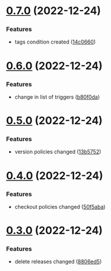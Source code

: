 # [0.7.0](https://github.com/devvildaz/hlingo-backend/compare/v0.6.0...v0.7.0) (2022-12-24)


### Features

* tags condition created ([14c0660](https://github.com/devvildaz/hlingo-backend/commit/14c06608cea9cdcdce59fde2971887e79b06c44f))



# [0.6.0](https://github.com/devvildaz/hlingo-backend/compare/v0.5.0...v0.6.0) (2022-12-24)


### Features

* change in list of triggers ([b80f0da](https://github.com/devvildaz/hlingo-backend/commit/b80f0daf5857fed34e70c61ec928639b28ec990a))



# [0.5.0](https://github.com/devvildaz/hlingo-backend/compare/v0.4.0...v0.5.0) (2022-12-24)


### Features

* version policies changed ([13b5752](https://github.com/devvildaz/hlingo-backend/commit/13b5752a63d32315dca891bde4cec26cf99d4f56))



# [0.4.0](https://github.com/devvildaz/hlingo-backend/compare/v0.3.0...v0.4.0) (2022-12-24)


### Features

* checkout policies changed ([50f5aba](https://github.com/devvildaz/hlingo-backend/commit/50f5aba3f63046ef4e026fde05a0f4fe7bcb8a5c))



# [0.3.0](https://github.com/devvildaz/hlingo-backend/compare/v0.2.0...v0.3.0) (2022-12-24)


### Features

* delete releases changed ([8806ed5](https://github.com/devvildaz/hlingo-backend/commit/8806ed569bcc2cb8501ee40dad5b64753d7bf7dc))



